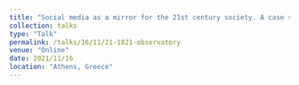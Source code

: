 ```yaml
---
title: "Social media as a mirror for the 21st century society. A case study based on Facebook as a research tool (Greek)"
collection: talks
type: "Talk"
permalink: /talks/16/11/21-1821-observatory
venue: "Online"
date: 2021/11/16
location: "Athens, Greece"
---
```

